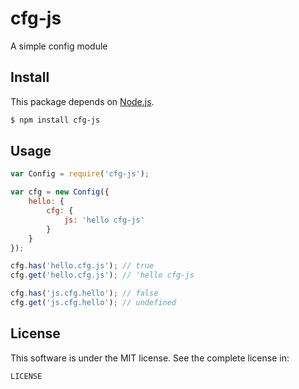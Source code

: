 # cfg-js

A simple config module

## Install

This package depends on [Node.js](http://nodejs.org/).

```sh
$ npm install cfg-js
```

## Usage

```js
var Config = require('cfg-js');

var cfg = new Config({
    hello: {
        cfg: {
            js: 'hello cfg-js'
        }
    }
});

cfg.has('hello.cfg.js'); // true
cfg.get('hello.cfg.js'); // 'hello cfg-js

cfg.has('js.cfg.hello'); // false
cfg.get('js.cfg.hello'); // undefined
```

## License

This software is under the MIT license. See the complete license in:

```
LICENSE
```
